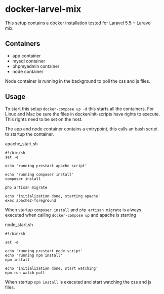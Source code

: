 # docker-larvel-mix
This setup contains a docker installation tested for Laravel 5.5 + Laravel mix.

## Containers

- app container
- mysql container
- phpmyadmin container
- node container


Node container is running in the background to poll the css and js files.

## Usage

To start this setup `docker-compose up -d` this starts all the containers. For Linux and Mac be sure the files in docker/init-scripts have rights to execute. This rights need to be set on the host.

The app and node container contains a entrypoint, this calls an bash script to startup the container.

apache_start.sh

	#!/bin/sh
	set -e

	echo 'running prestart apache script'
	
	echo 'running composer install'
	composer install
	
	php artisan migrate
	
	echo 'initialization done, starting apache'
	exec apache2-foreground

When startup `composer install` and `php artisan migrate`  is always executed when calling `docker-compose up` and apache is starting

node_start.sh

	#!/bin/sh

	set -e
	
	echo 'running prestart node script'
	echo 'running npm install'
	npm install
	
	echo 'initialization done, start watching'
	npm run watch-poll

When startup `npm install` is executed and start watching the css and js files.
